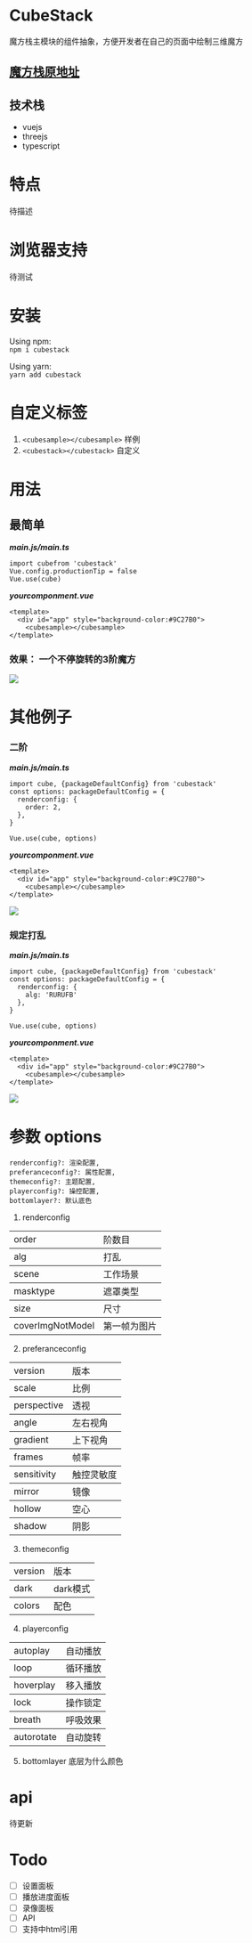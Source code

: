 # CubeStack
魔方栈主模块的组件抽象，方便开发者在自己的页面中绘制三维魔方


## [魔方栈原地址](https://gitee.com/huazhechen/cuber)
## 技术栈
- vuejs
- threejs
- typescript

# 特点
待描述

# 浏览器支持
待测试

# 安装
Using npm:  
`npm i cubestack`  

Using yarn:  
`yarn add cubestack`

# 自定义标签
1. `<cubesample></cubesample>` 样例
1. `<cubestack></cubestack>` 自定义

# 用法
## 最简单
***main.js/main.ts***

```
import cubefrom 'cubestack'
Vue.config.productionTip = false
Vue.use(cube)
```

***yourcomponment.vue***
```
<template>
  <div id="app" style="background-color:#9C27B0">
    <cubesample></cubesample>
</template>
```
### 效果： 一个不停旋转的3阶魔方
![](http://imagebed.solarsunrise.cn/blog/img/20200423054435.png)

# 其他例子
### 二阶
***main.js/main.ts***

```
import cube, {packageDefaultConfig} from 'cubestack'
const options: packageDefaultConfig = {
  renderconfig: {
    order: 2,
  },
}

Vue.use(cube, options)
```

***yourcomponment.vue***
```
<template>
  <div id="app" style="background-color:#9C27B0">
    <cubesample></cubesample>
</template>
```
![](http://imagebed.solarsunrise.cn/blog/img/20200423054721.png)

### 规定打乱
***main.js/main.ts***

```
import cube, {packageDefaultConfig} from 'cubestack'
const options: packageDefaultConfig = {
  renderconfig: {
    alg: 'RURUFB'
  },
}

Vue.use(cube, options)
```

***yourcomponment.vue***
```
<template>
  <div id="app" style="background-color:#9C27B0">
    <cubesample></cubesample>
</template>
```
![](http://imagebed.solarsunrise.cn/blog/img/20200423054828.png)


# 参数 options 
    renderconfig?: 渲染配置,
    preferanceconfig?: 属性配置,
    themeconfig?: 主题配置,
    playerconfig?: 操控配置,
    bottomlayer?: 默认底色

1. renderconfig
<table>
    <tbody>
    <td><ui>order<ui></td>
    <td><ui>阶数目<ui></td>
    </tbody>
    <tbody>
    <td><ui>alg<ui></td>
    <td><ui>打乱<ui></td>
    </tbody>
    <tbody>
    <td><ui>scene<ui></td>
    <td><ui>工作场景<ui></td>
    </tbody>
    <tbody>
    <td><ui>masktype<ui></td>
    <td><ui>遮罩类型<ui></td>
    </tbody>
    <tbody>
    <td><ui>size<ui></td>
    <td><ui>尺寸<ui></td>
    </tbody>
    <tbody>
    <td><ui>coverImgNotModel<ui></td>
    <td><ui>第一帧为图片<ui></td>
    </tbody>
</table> 

2. preferanceconfig
<table>
    <tbody>
    <td><ui>version<ui></td>
    <td><ui>版本<ui></td>
    </tbody>
    <tbody>
    <td><ui>scale<ui></td>
    <td><ui>比例<ui></td>
    </tbody>
    <tbody>
    <td><ui>perspective<ui></td>
    <td><ui>透视<ui></td>
    </tbody>
    <tbody>
    <td><ui>angle<ui></td>
    <td><ui>左右视角<ui></td>
    </tbody>
    <tbody>
    <td><ui>gradient<ui></td>
    <td><ui>上下视角<ui></td>
    </tbody>
    <tbody>
    <td><ui>frames<ui></td>
    <td><ui>帧率<ui></td>
    </tbody>
    <tbody>
    <td><ui>sensitivity<ui></td>
    <td><ui>触控灵敏度<ui></td>
    </tbody>
    <tbody>
    <td><ui>mirror<ui></td>
    <td><ui>镜像<ui></td>
    </tbody>
    <tbody>
    <td><ui>hollow<ui></td>
    <td><ui>空心<ui></td>
    </tbody>
    <tbody>
    <td><ui>shadow<ui></td>
    <td><ui>阴影<ui></td>
    </tbody>
</table>

3. themeconfig
<table>
    <tbody>
    <td><ui>version<ui></td>
    <td><ui>版本<ui></td>
    </tbody>
    <tbody>
    <td><ui>dark<ui></td>
    <td><ui>dark模式<ui></td>
    </tbody>
    <tbody>
    <td><ui>colors<ui></td>
    <td><ui>配色<ui></td>
    </tbody>
</table>

4. playerconfig
<table>
    <tbody>
    <td><ui>autoplay<ui></td>
    <td><ui>自动播放<ui></td>
    </tbody>
    <tbody>
    <td><ui>loop<ui></td>
    <td><ui>循环播放<ui></td>
    </tbody>
    <tbody>
    <td><ui>hoverplay<ui></td>
    <td><ui>移入播放<ui></td>
    </tbody>
    <tbody>
    <td><ui>lock<ui></td>
    <td><ui>操作锁定<ui></td>
    </tbody>
    <tbody>
    <td><ui>breath<ui></td>
    <td><ui>呼吸效果<ui></td>
    </tbody>
    <tbody>
    <td><ui>autorotate<ui></td>
    <td><ui>自动旋转<ui></td>
    </tbody>
</table>

5. bottomlayer 底层为什么颜色

# api
待更新

# Todo
- [ ] 设置面板 
- [ ] 播放进度面板
- [ ] 录像面板
- [ ] API
- [ ] 支持中html引用 